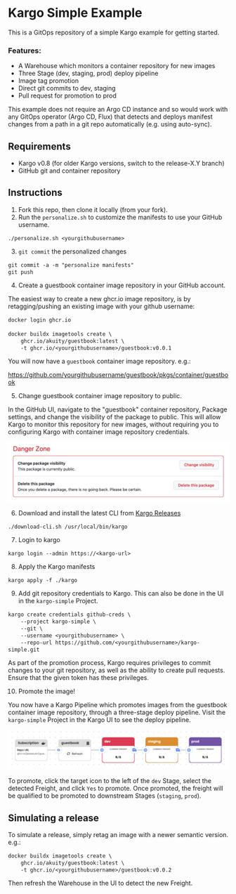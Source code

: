 # Kargo Simple Example

This is a GitOps repository of a simple Kargo example for getting started.

### Features:
* A Warehouse which monitors a container repository for new images
* Three Stage (dev, staging, prod) deploy pipeline
* Image tag promotion
* Direct git commits to dev, staging
* Pull request for promotion to prod

This example does not require an Argo CD instance and so would work with any GitOps operator (Argo CD, Flux) that detects and deploys manifest changes from a path in a git repo automatically (e.g. using auto-sync).

## Requirements

* Kargo v0.8 (for older Kargo versions, switch to the release-X.Y branch)
* GitHub git and container repository

## Instructions

1. Fork this repo, then clone it locally (from your fork).
2. Run the `personalize.sh` to customize the manifests to use your GitHub username.
```
./personalize.sh <yourgithubusername>
```
3. `git commit` the personalized changes
```
git commit -a -m "personalize manifests"
git push
```
4. Create a guestbook container image repository in your GitHub account. 

The easiest way to create a new ghcr.io image repository, is by retagging/pushing an existing image with your github username:

```
docker login ghcr.io

docker buildx imagetools create \
    ghcr.io/akuity/guestbook:latest \
    -t ghcr.io/<yourgithubusername>/guestbook:v0.0.1
```

You will now have a `guestbook` container image repository. e.g.:

https://github.com/yourgithubusername/guestbook/pkgs/container/guestbook

5. Change guestbook container image repository to public.

In the GitHub UI, navigate to the "guestbook" container repository, Package settings, and change the visibility of the package to public. This will allow Kargo to monitor this repository for new images, without requiring you to configuring Kargo with container image repository credentials.

![change-package-visibility](docs/change-package-visibility.png)

6. Download and install the latest CLI from [Kargo Releases](https://github.com/akuity/kargo/releases)

```
./download-cli.sh /usr/local/bin/kargo
```

7. Login to kargo

```
kargo login --admin https://<kargo-url>
```

8. Apply the Kargo manifests

```
kargo apply -f ./kargo
```

9. Add git repository credentials to Kargo. This can also be done in the UI in the `kargo-simple` Project.

```
kargo create credentials github-creds \
    --project kargo-simple \
    --git \
    --username <yourgithubusername> \
    --repo-url https://github.com/<yourgithubusername>/kargo-simple.git
```

As part of the promotion process, Kargo requires privileges to commit changes to your git repository, as well as the ability to create pull requests. Ensure that the given token has these privileges.

10. Promote the image!

You now have a Kargo Pipeline which promotes images from the guestbook container image repository, through a three-stage deploy pipeline. Visit the `kargo-simple` Project in the Kargo UI to see the deploy pipeline.

![pipeline](docs/pipeline.png)

To promote, click the target icon to the left of the `dev` Stage, select the detected Freight, and click `Yes` to promote. Once promoted, the freight will be qualified to be promoted to downstream Stages (`staging`, `prod`).


## Simulating a release

To simulate a release, simply retag an image with a newer semantic version. e.g.:

```
docker buildx imagetools create \
    ghcr.io/akuity/guestbook:latest \
    -t ghcr.io/<yourgithubusername>/guestbook:v0.0.2
```

Then refresh the Warehouse in the UI to detect the new Freight.

